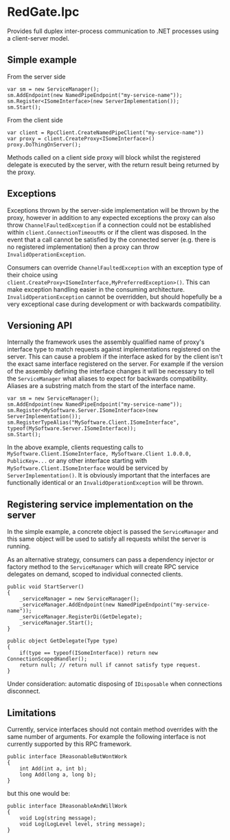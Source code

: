 # RedGate.Ipc

Provides full duplex inter-process communication to .NET processes using a client-server model.

## Simple example

From the server side

    var sm = new ServiceManager();
    sm.AddEndpoint(new NamedPipeEndpoint("my-service-name"));
    sm.Register<ISomeInterface>(new ServerImplementation());
    sm.Start();

From the client side

	var client = RpcClient.CreateNamedPipeClient("my-service-name"))
	var proxy = client.CreateProxy<ISomeInterface>()
	proxy.DoThingOnServer();

Methods called on a client side proxy will block whilst the registered delegate is executed by the server,
with the return result being returned by the proxy.

## Exceptions

Exceptions thrown by the server-side implementation will be thrown by the proxy, however in addition to any
expected exceptions the proxy can also throw `ChannelFaultedException` if a connection could not be established
within `client.ConnectionTimeoutMs` or if the client was disposed.
In the event that a call cannot be satisfied by the connected server (e.g. there is no registered implementation)
then a proxy can throw `InvalidOperationException`.

Consumers can override `ChannelFaultedException` with an exception type of their choice using
`client.CreateProxy<ISomeInterface,MyPreferredException>()`. This can make exception handling easier
in the consuming architecture. `InvalidOperationException` cannot be overridden, but should hopefully be
a very exceptional case during development or with backwards compatibility.

## Versioning API

Internally the framework uses the assembly qualified name of proxy's interface type to match requests against 
implementations registered on the server.
This can cause a problem if the interface asked for by the client isn't the exact same interface registered on the server.
For example if the version of the assembly defining the interface changes it will be necessary to tell the `ServiceManager`
what aliases to expect for backwards compatibility. Aliases are a substring match from the start of the interface name.

	var sm = new ServiceManager();
	sm.AddEndpoint(new NamedPipeEndpoint("my-service-name"));
	sm.Register<MySoftware.Server.ISomeInterface>(new ServerImplementation());
	sm.RegisterTypeAlias("MySoftware.Client.ISomeInterface", typeof(MySoftware.Server.ISomeInterface));
	sm.Start();

In the above example, clients requesting calls to `MySoftware.Client.ISomeInterface, MySoftware.Client 1.0.0.0, PublicKey=...`
or any other interface starting with `MySoftware.Client.ISomeInterface` would be serviced by `ServerImplementation()`.
It is obviously important that the interfaces are functionally identical or an `InvalidOperationException` will be thrown.

## Registering service implementation on the server

In the simple example, a concrete object is passed the `ServiceManager` and this same object will be used to satisfy all
requests whilst the server is running.

As an alternative strategy, consumers can pass a dependency injector or factory method to the `ServiceManager` which will create
RPC service delegates on demand, scoped to individual connected clients.

	public void StartServer()
	{
		_serviceManager = new ServiceManager();
		_serviceManager.AddEndpoint(new NamedPipeEndpoint("my-service-name"));
		_serviceManager.RegisterDi(GetDelegate);
		_serviceManager.Start();
	}

	public object GetDelegate(Type type)
	{
		if(type == typeof(ISomeInterface)) return new ConnectionScopedHandler();
		return null; // return null if cannot satisfy type request.
	}

Under consideration: automatic disposing of `IDisposable` when connections disconnect.

## Limitations

Currently, service interfaces should not contain method overrides with the same number of arguments.
For example the following interface is not currently supported by this RPC framework.

    public interface IReasonableButWontWork
	{
		int Add(int a, int b);
		long Add(long a, long b);
	}

but this one would be:

    public interface IReasonableAndWillWork
	{
		void Log(string message);
		void Log(LogLevel level, string message);
	}

